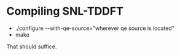 # Compiling SNL-TDDFT

* ./configure --with-qe-source="wherever qe source is located"
* make

That should suffice.
